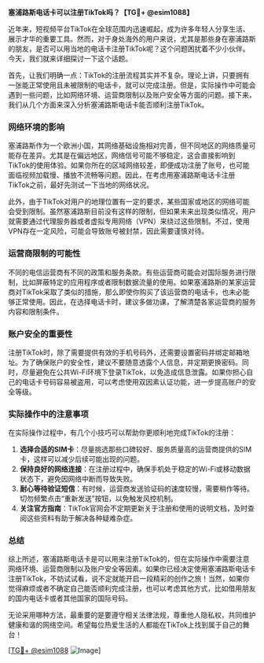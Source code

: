 **塞浦路斯电话卡可以注册TikTok吗？【TG💪+ @esim1088】**

近年来，短视频平台TikTok在全球范围内迅速崛起，成为许多年轻人分享生活、展示才华的重要工具。然而，对于身处海外的用户来说，尤其是那些身在塞浦路斯的朋友，是否可以用当地的电话卡注册TikTok呢？这个问题困扰着不少小伙伴。今天，我们就来详细探讨一下这个话题。

首先，让我们明确一点：TikTok的注册流程其实并不复杂。理论上讲，只要拥有一张能正常使用且未被限制的电话卡，就可以完成注册。但是，实际操作中可能会遇到一些问题，比如网络环境、运营商限制以及账户安全等方面的问题。接下来，我们从几个方面来深入分析塞浦路斯电话卡能否顺利注册TikTok。

### 网络环境的影响

塞浦路斯作为一个欧洲小国，其网络基础设施相对完善，但不同地区的网络质量可能存在差异。尤其是在偏远地区，网络信号可能不够稳定，这会直接影响到TikTok的使用体验。如果你所在的区域网络较差，即便成功注册了账号，也可能面临视频加载慢、播放不流畅等问题。因此，在考虑用塞浦路斯电话卡注册TikTok之前，最好先测试一下当地的网络状况。

此外，由于TikTok对用户的地理位置有一定的要求，某些国家或地区的网络可能会受到限制。虽然塞浦路斯目前没有这样的限制，但如果未来出现类似情况，用户就需要通过代理服务器或者虚拟专用网络（VPN）来绕过这些限制。不过，使用VPN存在一定风险，可能会导致账号被封禁，因此需要谨慎对待。

### 运营商限制的可能性

不同的电信运营商有不同的政策和服务条款。有些运营商可能会对国际服务进行限制，比如屏蔽特定的应用程序或者限制数据流量的使用。如果塞浦路斯的某家运营商对TikTok采取了类似的措施，那么即使你购买了该运营商的电话卡，也未必能够正常使用。因此，在选择电话卡时，建议多做功课，了解清楚各家运营商的服务内容和限制条件。

### 账户安全的重要性

注册TikTok时，除了需要提供有效的手机号码外，还需要设置密码并绑定邮箱地址。为了确保账户的安全性，建议不要随意透露个人信息，并定期更换密码。同时，尽量避免在公共Wi-Fi环境下登录TikTok，以免造成信息泄露。如果你担心自己的电话卡号码容易被盗用，可以考虑使用双因素认证功能，进一步提高账户的安全等级。

### 实际操作中的注意事项

在实际操作过程中，有几个小技巧可以帮助你更顺利地完成TikTok的注册：

1. **选择合适的SIM卡**：尽量挑选那些口碑较好、服务质量高的运营商提供的SIM卡，这样可以减少后续可能出现的问题。
2. **保持良好的网络连接**：在注册过程中，确保手机处于稳定的Wi-Fi或移动数据状态下，避免因网络中断而导致失败。
3. **耐心等待验证短信**：有时候，运营商发送验证码的速度较慢，需要稍作等待。切勿频繁点击“重新发送”按钮，以免触发风控机制。
4. **关注官方指南**：TikTok官网会不定期更新关于注册和使用的说明文档，及时查阅这些资料有助于解决各种疑难杂症。

### 总结

综上所述，塞浦路斯电话卡是可以用来注册TikTok的，但在实际操作中需要注意网络环境、运营商限制以及账户安全等因素。如果你已经决定使用塞浦路斯电话卡注册TikTok，不妨试试看，说不定就能开启一段精彩的创作之旅！当然，如果你觉得麻烦或者不确定自己能否顺利完成注册，也可以考虑其他方式，比如借用朋友的国内电话卡或者其他国家的国际号码。

无论采用哪种方法，最重要的是要遵守相关法律法规，尊重他人隐私权，共同维护健康和谐的网络空间。希望每位热爱生活的人都能在TikTok上找到属于自己的舞台！

[[TG💪+ @esim1088](https://t.me/s/esim1088) ![Image](https://i.postimg.cc/4NQfJmqS/Snipaste-2025-05-13-00-14-12.png)]